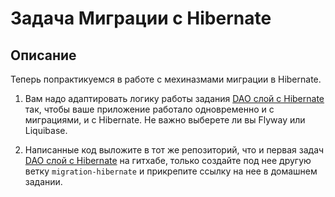 # Задача Миграции c Hibernate

## Описание
Теперь попрактикуемся в работе с мехиназмами миграции в Hibernate.

1. Вам надо адаптировать логику работы задания [DAO слой c Hibernate](https://github.com/MslFox/DaoLayer/tree/hibernate) так, чтобы ваше приложение работало одновременно и с миграциями, и с Hibernate. Не важно выберете ли вы Flyway или Liquibase.

3. Написанные код выложите в тот же репозиторий, что и первая задач [DAO слой c Hibernate](https://github.com/MslFox/DaoLayer/tree/hibernate) на гитхабe, только создайте под нее другую ветку `migration-hibernate` и прикрепите ссылку на нее в домашнем задании.

